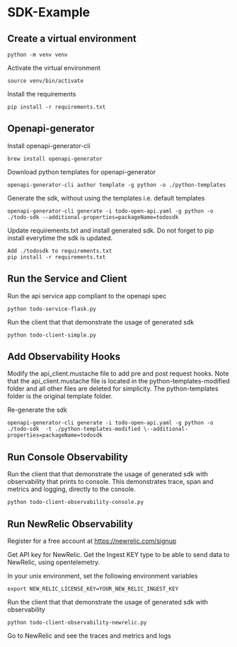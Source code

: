 # SDK-Example

## Create a virtual environment
```
python -m venv venv
```

Activate the virtual environment
```
source venv/bin/activate
```

Install the requirements
```
pip install -r requirements.txt
```

## Openapi-generator 

Install openapi-generator-cli

```
brew install openapi-generator
```

Download python templates for openapi-generator
```
openapi-generator-cli author template -g python -o ./python-templates
```

Generate the sdk, without using the templates i.e. default templates
```
openapi-generator-cli generate -i todo-open-api.yaml -g python -o ./todo-sdk --additional-properties=packageName=todosdk
```

Update requirements.txt and install generated sdk. Do not forget to pip install everytime the sdk is updated.
```
Add ./todosdk to requirements.txt
pip install -r requirements.txt
```
## Run the Service and Client

Run the api service app compliant to the openapi spec
```
python todo-service-flask.py
```

Run the client that that demonstrate the usage of generated sdk
```
python todo-client-simple.py
```

## Add Observability Hooks


Modify the api_client.mustache file to add pre and post request hooks. Note that the api_client.mustache file is located in the python-templates-modified folder and all other files are deleted for simplicity. The python-templates folder is the original template folder.

Re-generate the sdk
```
openapi-generator-cli generate -i todo-open-api.yaml -g python -o ./todo-sdk  -t ./python-templates-modified \--additional-properties=packageName=todosdk
```

## Run Console Observability

Run the client that that demonstrate the usage of generated sdk with observability that prints to console. This demonstrates trace, span and metrics and logging, directly to the console.

```
python todo-client-observability-console.py
```

## Run NewRelic Observability

Register for a free account at https://newrelic.com/signup

Get API key for NewRelic. Get the Ingest KEY type to be able to send data to NewRelic, using opentelemetry.

In your unix environment, set the following environment variables
```
export NEW_RELIC_LICENSE_KEY=YOUR_NEW_RELIC_INGEST_KEY
```

Run the client that that demonstrate the usage of generated sdk with observability
```
python todo-client-observability-newrelic.py
```

Go to NewRelic and see the traces and metrics and logs




